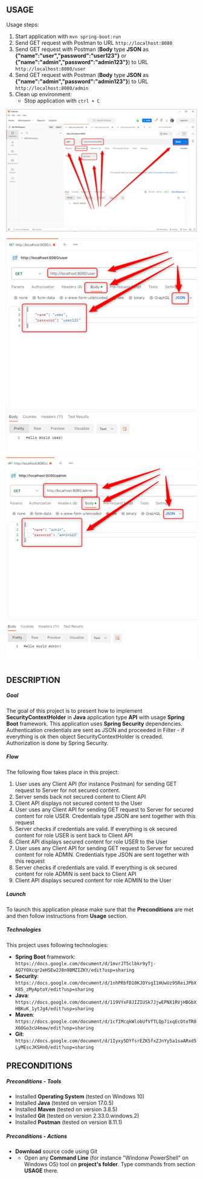USAGE
-----

Usage steps:
1. Start application with `mvn spring-boot:run`
1. Send GET request with Postman to URL `http://localhost:8080`
1. Send GET request with Postman (**Body** type **JSON** as **{"name":"user","password":"user123"}** or **{"name":"admin","password":"admin123"}**) to URL `http://localhost:8080/user`
1. Send GET request with Postman (**Body** type **JSON** as **{"name":"admin","password":"admin123"}**) to URL `http://localhost:8080/admin`
1. Clean up environment:
    * Stop application with `ctrl + C`

![My Image](image-1.png)

![My Image](image-2.png)

![My Image](image-3.png)


DESCRIPTION
-----------

##### Goal
The goal of this project is to present how to implement **SecurityContextHolder** in **Java** application type **API** with usage **Spring Boot** framework. This application uses **Spring Security** dependencies. Authentication credentials are sent as JSON and proceeded in Filter - if everything is ok then object SecurityContextHolder is creaded. Authorization is done by Spring Security.

##### Flow
The following flow takes place in this project:
1. User uses any Client API (for instance Postman) for sending GET request to Server for not secured content. 
1. Server sends back not secured content to Client API
1. Client API displays not secured content to the User 
1. User uses any Client API for sending GET request to Server for secured content for role USER. Credentials type JSON are sent together with this request
1. Server checks if credentials are valid. If everything is ok secured content for role USER is sent back to Client API
1. Client API displays secured content for role USER to the User
1. User uses any Client API for sending GET request to Server for secured content for role ADMIN. Credentials type JSON are sent together with this request
1. Server checks if credentials are valid. If everything is ok secured content for role ADMIN is sent back to Client API
1. Client API displays secured content for role ADMIN to the User  

##### Launch
To launch this application please make sure that the **Preconditions** are met and then follow instructions from **Usage** section.

##### Technologies
This project uses following technologies:
* **Spring Boot** framework: `https://docs.google.com/document/d/1mvrJT5clbkr9yTj-AQ7YOXcqr2eHSEw2J8n9BMZIZKY/edit?usp=sharing`
* **Security**: `https://docs.google.com/document/d/1nhPRbfD10KJOYsgI1HUwUz95ReiJPbXK85_zMyAptoY/edit?usp=sharing`
* **Java**: `https://docs.google.com/document/d/119VYxF8JIZIUSk7JjwEPNX1RVjHBGbXHBKuK_1ytJg4/edit?usp=sharing`
* **Maven**: `https://docs.google.com/document/d/1cfIMcqkWlobUfVfTLQp7ixqEcOtoTR8X6OGo3cU4maw/edit?usp=sharing`
* **Git**: `https://docs.google.com/document/d/1Iyxy5DYfsrEZK5fxZJnYy5a1saARxd5LyMEscJKSHn0/edit?usp=sharing`


PRECONDITIONS
-------------

##### Preconditions - Tools
* Installed **Operating System** (tested on Windows 10)
* Installed **Java** (tested on version 17.0.5)
* Installed **Maven** (tested on version 3.8.5)
* Installed **Git** (tested on version 2.33.0.windows.2)
* Installed **Postman** (tested on version 8.11.1)

##### Preconditions - Actions
* **Download** source code using Git 
* * Open any **Command Line** (for instance "Windonw PowerShell" on Windows OS) tool on **project's folder**. Type commands from section **USAGE** there.